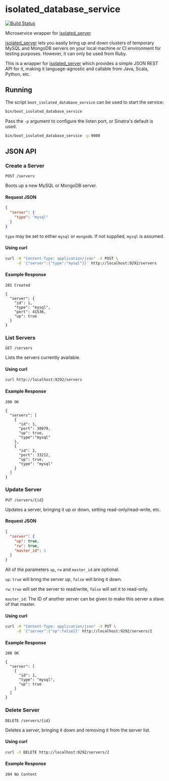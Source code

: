 # isolated_database_service

[![Build Status](https://travis-ci.org/ggrossman/isolated_database_service.png)](https://travis-ci.org/ggrossman/isolated_database_service)

Microservice wrapper for [isolated_server](https://github.com/gabetax/isolated_server)

[isolated_server](https://github.com/gabetax/isolated_server) lets you easily bring up and down clusters of
temporary MySQL and MongoDB servers on your local machine or CI environment for testing purposes.
However, it can only be used from Ruby.

This is a wrapper for [isolated_server](https://github.com/gabetax/isolated_server) which provides a
simple JSON REST API for it, making it language-agnostic and callable from Java, Scala, Python, etc.

## Running

The script `boot_isolated_database_service` can be used to start the service:

```bash
bin/boot_isolated_database_service
```

Pass the `-p` argument to configure the listen port, or Sinatra's default is used.

```bash
bin/boot_isolated_database_service -p 9000
```

## JSON API

### Create a Server
`POST /servers`

Boots up a new MySQL or MongoDB server.

#### Request JSON

```json
{
  "server": {
    "type": "mysql"
  }
}
```

`type` may be set to either `mysql` or `mongodb`. If not supplied, `mysql` is assumed.

#### Using curl

```bash
curl -H "Content-Type: application/json" -X POST \
     -d '{"server":{"type":"mysql"}}' http://localhost:9292/servers
```

#### Example Response

```http
201 Created

{
  "server": {
    "id": 1,
    "type": "mysql",
    "port": 41536,
    "up": true
  }
}
```

### List Servers
`GET /servers`

Lists the servers currently available.

#### Using curl

```bash
curl http://localhost:9292/servers
```

#### Example Response

```http
200 OK

{
  "servers": [
    {
      "id": 1,
      "port": 30979,
      "up": true,
      "type":"mysql"
    },
    {
      "id": 2,
      "port": 33212,
      "up": true,
      "type": "mysql"
    }
  ]
}
```

### Update Server
`PUT /servers/{id}`

Updates a server, bringing it up or down, setting read-only/read-write, etc.

#### Request JSON

```json
{
  "server": {
    "up": true,
    "rw": true,
    "master_id": 1
  }
}
```

All of the parameters `up`, `rw` and `master_id` are optional.

`up`: `true` will bring the server up, `false` will bring it down.

`rw`: `true` will set the server to read/write, `false` will set it to read-only.

`master_id`: The ID of another server can be given to make this server a slave of that master.

#### Using curl

```bash
curl -H "Content-Type: application/json" -X PUT \
     -d '{"server":{"up":false}}' http://localhost:9292/servers/2
```

#### Example Response

```http
200 OK

{
  "server": [
    {
      "id": 1,
      "type": "mysql",
      "up": true
    }
  ]
}
```

### Delete Server
`DELETE /servers/{id}`

Deletes a server, bringing it down and removing it from the server list.

#### Using curl

```bash
curl -X DELETE http://localhost:9292/servers/2
```

#### Example Response

```http
204 No Content
```

